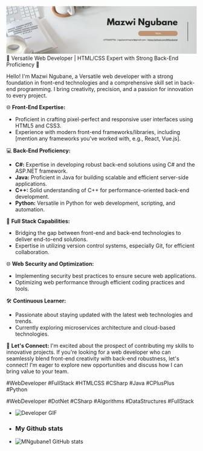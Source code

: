 <img src="https://raw.githubusercontent.com/MNgubane1/MNgubane1/master/Personal Profile LinkedIn Banner.png" alt="Web Developer (back-end and front-end Developer)">
🚀 Versatile Web Developer | HTML/CSS Expert with Strong Back-End Proficiency 🚀

Hello! I'm Mazwi Ngubane, a Versatile web developer with a strong foundation in front-end technologies and a comprehensive skill set in back-end programming. I bring creativity, precision, and a passion for innovation to every project.

🌐 **Front-End Expertise:**
- Proficient in crafting pixel-perfect and responsive user interfaces using HTML5 and CSS3.
- Experience with modern front-end frameworks/libraries, including [mention any frameworks you've worked with, e.g., React, Vue.js].

💻 **Back-End Proficiency:**
- **C#:** Expertise in developing robust back-end solutions using C# and the ASP.NET framework.
- **Java:** Proficient in Java for building scalable and efficient server-side applications.
- **C++:** Solid understanding of C++ for performance-oriented back-end development.
- **Python:** Versatile in Python for web development, scripting, and automation.

🔧 **Full Stack Capabilities:**
- Bridging the gap between front-end and back-end technologies to deliver end-to-end solutions.
- Expertise in utilizing version control systems, especially Git, for efficient collaboration.

🌐 **Web Security and Optimization:**
- Implementing security best practices to ensure secure web applications.
- Optimizing web performance through efficient coding practices and tools.

🛠️ **Continuous Learner:**
- Passionate about staying updated with the latest web technologies and trends.
- Currently exploring  microservices architecture and cloud-based technologies.

🤝 **Let's Connect:**
I'm excited about the prospect of contributing my skills to innovative projects. If you're looking for a web developer who can seamlessly blend front-end creativity with back-end robustness, let's connect! I'm eager to explore new opportunities and discuss how I can bring value to your team.

#WebDeveloper #FullStack #HTMLCSS #CSharp #Java #CPlusPlus #Python

#WebDeveloper #DotNet #CSharp #Algorithms #DataStructures #FullStack
-  ![Developer GIF](https://media4.giphy.com/media/v1.Y2lkPTc5MGI3NjExdzZ6Z2Y3NWVwYjRvYWZ3NWp4YTQ1emQ3Y3d3bTR3bHk3cXJ4ZDN2dyZlcD12MV9naWZzX3NlYXJjaCZjdD1n/qgQUggAC3Pfv687qPC/200.webp)

- ### My Github stats
- ![MNgubane1 GitHub stats](https://github-readme-stats.vercel.app/api?username=MNgubane1&hide=contribs,prs)

